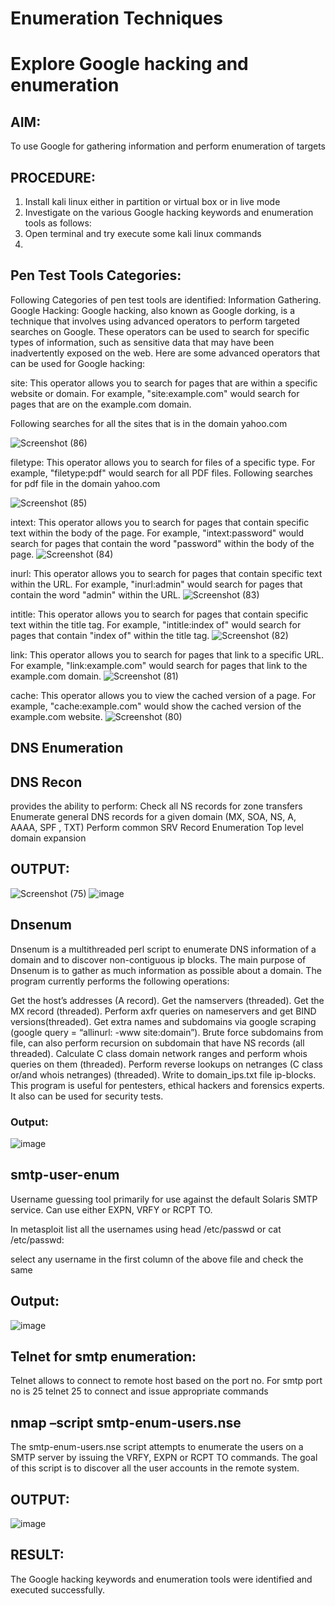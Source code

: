# Enumeration Techniques
# Explore Google hacking and enumeration 

## AIM:
To use Google for gathering information and perform enumeration of targets

## PROCEDURE:

1. Install kali linux either in partition or virtual box or in live mode
2. Investigate on the various Google hacking keywords and enumeration tools as follows:
3. Open terminal and try execute some kali linux commands
4. 
## Pen Test Tools Categories:  
Following Categories of pen test tools are identified:
Information Gathering.
Google Hacking:
Google hacking, also known as Google dorking, is a technique that involves using advanced operators to perform targeted searches on Google. These operators can be used to search for specific types of information, such as sensitive data that may have been inadvertently exposed on the web. Here are some advanced operators that can be used for Google hacking:

site: This operator allows you to search for pages that are within a specific website or domain. For example, "site:example.com" would search for pages that are on the example.com domain.

Following searches for all the sites that is in the domain yahoo.com

![Screenshot (86)](https://github.com/gpavithra673/Enumeration/assets/93427264/0a7b053a-6498-497f-a797-613c4bb683e1)

filetype: This operator allows you to search for files of a specific type. For example, "filetype:pdf" would search for all PDF files.
Following searches for pdf file in the domain yahoo.com

![Screenshot (85)](https://github.com/gpavithra673/Enumeration/assets/93427264/51a75fb3-7b2f-4694-ae8a-6fda17a0ae66)


 intext: This operator allows you to search for pages that contain specific text within the body of the page. For example, "intext:password" would search for pages that contain the word "password" within the body of the page.
![Screenshot (84)](https://github.com/gpavithra673/Enumeration/assets/93427264/85604250-db13-4dc1-91cb-56fb0bd4f4a9)


inurl: This operator allows you to search for pages that contain specific text within the URL. For example, "inurl:admin" would search for pages that contain the word "admin" within the URL.
![Screenshot (83)](https://github.com/gpavithra673/Enumeration/assets/93427264/2bd89928-3f3f-4cc4-9017-9713825dc75b)

intitle: This operator allows you to search for pages that contain specific text within the title tag. For example, "intitle:index of" would search for pages that contain "index of" within the title tag.
![Screenshot (82)](https://github.com/gpavithra673/Enumeration/assets/93427264/7a9fc92a-faae-4650-b89c-b62ea5dcb9c1)

link: This operator allows you to search for pages that link to a specific URL. For example, "link:example.com" would search for pages that link to the example.com domain.
![Screenshot (81)](https://github.com/gpavithra673/Enumeration/assets/93427264/e0a40d16-e3b1-41b6-b3b9-752f8ffd904b)

cache: This operator allows you to view the cached version of a page. For example, "cache:example.com" would show the cached version of the example.com website.
![Screenshot (80)](https://github.com/gpavithra673/Enumeration/assets/93427264/c4173f65-5404-4dab-95d4-627da578fe20)

## DNS Enumeration

## DNS Recon
provides the ability to perform:
Check all NS records for zone transfers
Enumerate general DNS records for a given domain (MX, SOA, NS, A, AAAA, SPF , TXT)
Perform common SRV Record Enumeration
Top level domain expansion

## OUTPUT:
![Screenshot (75)](https://github.com/gpavithra673/Enumeration/assets/93427264/9c0158d4-eab4-4ccd-bcdb-92d382e4aa0f)
![image](https://github.com/gpavithra673/Enumeration/assets/93427264/a7dd190f-61ce-4e0d-97aa-f81d3c6170c6)

## Dnsenum
Dnsenum is a multithreaded perl script to enumerate DNS information of a domain and to discover non-contiguous ip blocks. The main purpose of Dnsenum is to gather as much information as possible about a domain. The program currently performs the following operations:

Get the host’s addresses (A record).
Get the namservers (threaded).
Get the MX record (threaded).
Perform axfr queries on nameservers and get BIND versions(threaded).
Get extra names and subdomains via google scraping (google query = “allinurl: -www site:domain”).
Brute force subdomains from file, can also perform recursion on subdomain that have NS records (all threaded).
Calculate C class domain network ranges and perform whois queries on them (threaded).
Perform reverse lookups on netranges (C class or/and whois netranges) (threaded).
Write to domain_ips.txt file ip-blocks.
This program is useful for pentesters, ethical hackers and forensics experts. It also can be used for security tests.

### Output:
![image](https://github.com/gpavithra673/Enumeration/assets/93427264/5db80a37-fb83-4cf9-b3a4-44f473ebc9e5)

## smtp-user-enum
Username guessing tool primarily for use against the default Solaris SMTP service. Can use either EXPN, VRFY or RCPT TO.


In metasploit list all the usernames using head /etc/passwd or cat /etc/passwd:

select any username in the first column of the above file and check the same
## Output:
![image](https://github.com/gpavithra673/Enumeration/assets/93427264/1d25a1e3-d4d0-4d23-b0f0-45be40a37add)


## Telnet for smtp enumeration: 
Telnet allows to connect to remote host based on the port no. For smtp port no is 25
telnet <host address> 25 to connect
and issue appropriate commands

## nmap –script smtp-enum-users.nse <hostname>

The smtp-enum-users.nse script attempts to enumerate the users on a SMTP server by issuing the VRFY, EXPN or RCPT TO commands. The goal of this script is to discover all the user accounts in the remote system.


## OUTPUT:
![image](https://github.com/gpavithra673/Enumeration/assets/93427264/4be1c254-8a5d-435c-a5b3-a9769b1e43c6)


## RESULT:
The Google hacking keywords and enumeration tools were identified and executed successfully.
